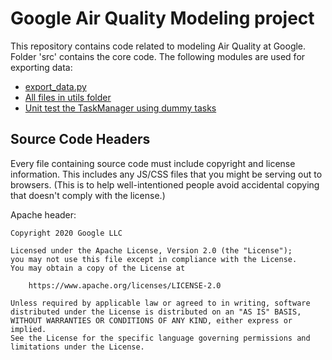 # Google Air Quality Modeling project

This repository contains code related to modeling Air Quality at Google.
Folder 'src' contains the core code.
The following modules are used for exporting data:
* [export_data.py](src/export_data.py)
* [All files in utils folder](src/utils)
* [Unit test the TaskManager using dummy tasks](src/tests/taskmanager_test.py)

## Source Code Headers

Every file containing source code must include copyright and license
information. This includes any JS/CSS files that you might be serving out to
browsers. (This is to help well-intentioned people avoid accidental copying that
doesn't comply with the license.)

Apache header:

    Copyright 2020 Google LLC

    Licensed under the Apache License, Version 2.0 (the "License");
    you may not use this file except in compliance with the License.
    You may obtain a copy of the License at

        https://www.apache.org/licenses/LICENSE-2.0

    Unless required by applicable law or agreed to in writing, software
    distributed under the License is distributed on an "AS IS" BASIS,
    WITHOUT WARRANTIES OR CONDITIONS OF ANY KIND, either express or implied.
    See the License for the specific language governing permissions and
    limitations under the License.
